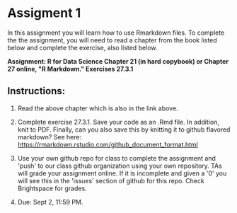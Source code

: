 # Assigment 1

In this assignment you will learn how to use Rmarkdown files. To complete the the assignment, you will need to read a chapter from the book listed below and complete the exercise, also listed below.

**Assignment: R for Data Science Chapter 21 (in hard copybook) or Chapter 27 online, "R Markdown." Exercises 27.3.1**

## Instructions:

1. Read the above chapter which is also in the link above.

2. Complete exercise 27.3.1. Save your code as an .Rmd file. In addition, knit to PDF. Finally, can you also save this by knitting it to github flavored markdown? See here: https://rmarkdown.rstudio.com/github_document_format.html

3. Use your own github repo for class to complete the assignment and 'push' to our class github organization using your own repository. TAs will grade your assignment online. If it is incomplete and given a '0' you will see this in the 'issues' section of github for this repo. Check Brightspace for grades.

3. Due: Sept 2, 11:59 PM.


